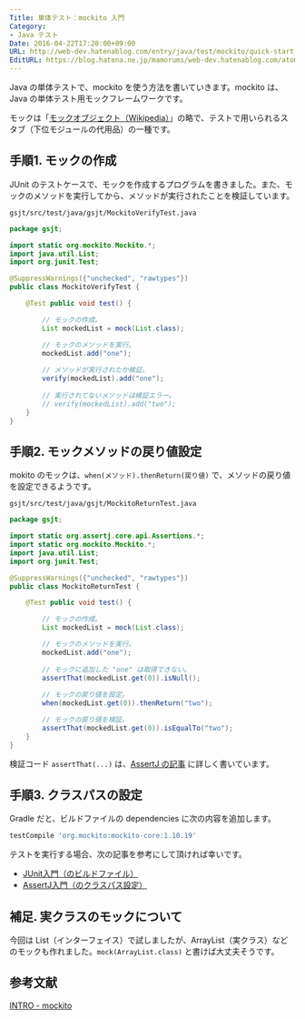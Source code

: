 ```yaml
---
Title: 単体テスト：mockito 入門
Category:
- Java テスト
Date: 2016-04-22T17:20:00+09:00
URL: http://web-dev.hatenablog.com/entry/java/test/mockito/quick-start
EditURL: https://blog.hatena.ne.jp/mamorums/web-dev.hatenablog.com/atom/entry/10328749687179058986
---
```


Java の単体テストで、mockito を使う方法を書いていきます。mockito は、Java の単体テスト用モックフレームワークです。

モックは「[モックオブジェクト（Wikipedia）](https://ja.wikipedia.org/wiki/%E3%83%A2%E3%83%83%E3%82%AF%E3%82%AA%E3%83%96%E3%82%B8%E3%82%A7%E3%82%AF%E3%83%88)」の略で、テストで用いられるスタブ（下位モジュールの代用品）の一種です。


## 手順1. モックの作成
JUnit のテストケースで、モックを作成するプログラムを書きました。また、モックのメソッドを実行してから、メソッドが実行されたことを検証しています。

`gsjt/src/test/java/gsjt/MockitoVerifyTest.java`

```java
package gsjt;

import static org.mockito.Mockito.*;
import java.util.List;
import org.junit.Test;

@SuppressWarnings({"unchecked", "rawtypes"})
public class MockitoVerifyTest {

	@Test public void test() {

		// モックの作成。
		List mockedList = mock(List.class);

		// モックのメソッドを実行。
		mockedList.add("one");
		
		// メソッドが実行されたか検証。
		verify(mockedList).add("one");
		
		// 実行されてないメソッドは検証エラー。
		// verify(mockedList).add("two");
	}
}
```


## 手順2. モックメソッドの戻り値設定
mokito のモックは、`when(メソッド).thenReturn(戻り値)` で、メソッドの戻り値を設定できるようです。

`gsjt/src/test/java/gsjt/MockitoReturnTest.java`

```java
package gsjt;

import static org.assertj.core.api.Assertions.*;
import static org.mockito.Mockito.*;
import java.util.List;
import org.junit.Test;

@SuppressWarnings({"unchecked", "rawtypes"})
public class MockitoReturnTest {

	@Test public void test() {

		// モックの作成。
		List mockedList = mock(List.class);

		// モックのメソッドを実行。
		mockedList.add("one");
				
		// モックに追加した "one" は取得できない。
		assertThat(mockedList.get(0)).isNull();
				
		// モックの戻り値を設定。
		when(mockedList.get(0)).thenReturn("two");

		// モックの戻り値を検証。
		assertThat(mockedList.get(0)).isEqualTo("two");
	}
}
```

検証コード `assertThat(...)` は、[AssertJ の記事](/entry/java/test/assertj/quick-start) に詳しく書いています。


## 手順3. クラスパスの設定
Gradle だと、ビルドファイルの dependencies に次の内容を追加します。

```gradle
testCompile 'org.mockito:mockito-core:1.10.19'
```

テストを実行する場合、次の記事を参考にして頂ければ幸いです。

- [JUnit入門（のビルドファイル）](/entry/java/test/junit/quick-start)
- [AssertJ入門（のクラスパス設定）](/entry/java/test/assertj/quick-start)

## 補足. 実クラスのモックについて
今回は List（インターフェイス）で試しましたが、ArrayList（実クラス）などのモックも作れました。`mock(ArrayList.class)` と書けば大丈夫そうです。


## 参考文献
[INTRO - mockito](http://mockito.org/)
